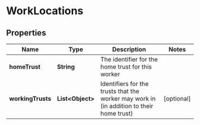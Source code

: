 

# WorkLocations

## Properties

Name | Type | Description | Notes
------------ | ------------- | ------------- | -------------
**homeTrust** | **String** | The identifier for the home trust for this worker | 
**workingTrusts** | **List&lt;Object&gt;** | Identifiers for the trusts that the worker may work in (in addition to their home trust) |  [optional]



